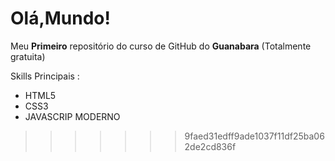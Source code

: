 # Olá,Mundo! 
Meu **Primeiro** repositório do curso de GitHub do __Guanabara__ (Totalmente gratuita)

Skills Principais :

* HTML5
* CSS3
* JAVASCRIP MODERNO
>>>>>>> 9faed31edff9ade1037f11df25ba062de2cd836f
